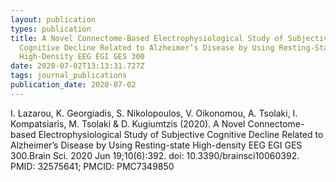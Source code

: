 ```yaml
---
layout: publication
types: publication
title: A Novel Connectome-Based Electrophysiological Study of Subjective
  Cognitive Decline Related to Alzheimer’s Disease by Using Resting-State
  High-Density EEG EGI GES 300
date: 2020-07-02T13:13:31.727Z
tags: journal_publications
publication_date: 2020-07-02
---
```

I. Lazarou, K. Georgiadis, S. Nikolopoulos, V. Oikonomou, A. Tsolaki, I. Kompatsiaris, M. Tsolaki & D. Kugiumtzis (2020). A Novel Connectome-based Electrophysiological Study of Subjective Cognitive Decline Related to Alzheimer’s Disease by Using Resting-state High-density EEG EGI GES 300.Brain Sci. 2020 Jun 19;10(6):392. doi: 10.3390/brainsci10060392. PMID: 32575641; PMCID: PMC7349850